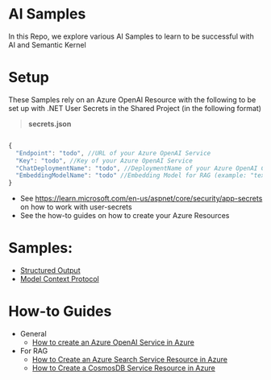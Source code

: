 # AI Samples
In this Repo, we explore various AI Samples to learn to be successful with AI and Semantic Kernel

# Setup
These Samples rely on an Azure OpenAI Resource with the following to be set up with .NET User Secrets in the Shared Project (in the following format)

> **secrets.json**
```js    

{
  "Endpoint": "todo", //URL of your Azure OpenAI Service
  "Key": "todo", //Key of your Azure OpenAI Service
  "ChatDeploymentName": "todo", //DeploymentName of your Azure OpenAI Chat-model (example: "gpt-4o-mini")
  "EmbeddingModelName": "todo" //Embedding Model for RAG (example: "text-embedding-ada-002")
}
```

- See https://learn.microsoft.com/en-us/aspnet/core/security/app-secrets on how to work with user-secrets
- See the how-to guides on how to create your Azure Resources

# Samples:
- [Structured Output](src/StructuredOutput)
- [Model Context Protocol](src/ModelContextProtocol)

# How-to Guides
- General
  - [How to create an Azure OpenAI Service in Azure](HowToGuides/HowToCreateAnAzureOpenAiServiceResourceInAzure.md#how-to-create-an-azure-open-ai-service-resource-in-azure)
 - For RAG
   - [How to Create an Azure Search Service Resource in Azure](HowToGuides/HowToCreateAnAzureSearchResourceInAzure.md#how-to-create-an-azure-search-service-resource-in-azure)
   - [How to Create a CosmosDB Service Resource in Azure](HowToGuides/HowToCreateACosmosDbResourceInAzure.md)
